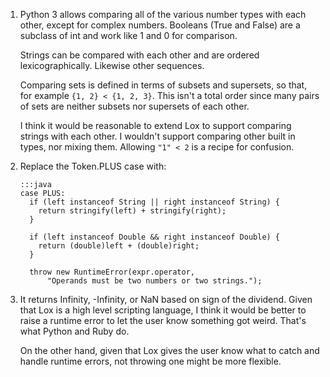 1.  Python 3 allows comparing all of the various number types with each other,
    except for complex numbers. Booleans (True and False) are a subclass of
    int and work like 1 and 0 for comparison.

    Strings can be compared with each other and are ordered lexicographically.
    Likewise other sequences.

    Comparing sets is defined in terms of subsets and supersets, so that, for
    example `{1, 2} < {1, 2, 3}`. This isn't a total order since many pairs of
    sets are neither subsets nor supersets of each other.

    I think it would be reasonable to extend Lox to support comparing strings
    with each other. I wouldn't support comparing other built in types, nor
    mixing them. Allowing `"1" < 2` is a recipe for confusion.

2.  Replace the Token.PLUS case with:

        :::java
        case PLUS:
          if (left instanceof String || right instanceof String) {
            return stringify(left) + stringify(right);
          }

          if (left instanceof Double && right instanceof Double) {
            return (double)left + (double)right;
          }

          throw new RuntimeError(expr.operator,
              "Operands must be two numbers or two strings.");

3.  It returns Infinity, -Infinity, or NaN based on sign of the dividend. Given
    that Lox is a high level scripting language, I think it would be better to
    raise a runtime error to let the user know something got weird. That's what
    Python and Ruby do.

    On the other hand, given that Lox gives the user know what to catch and
    handle runtime errors, not throwing one might be more flexible.
